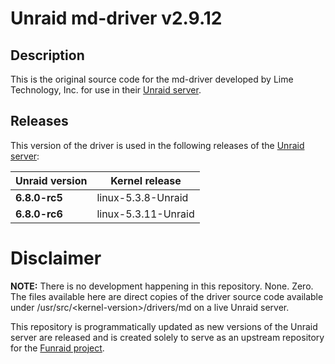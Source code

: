 # Unraid md-driver v2.9.12

## Description
This is the original source code for the md-driver developed by Lime Technology, Inc. for use in their [Unraid server](http://unraid.net). 

## Releases
This version of the driver is used in the following releases of the [Unraid server](http://unraid.net):

|Unraid version|Kernel release|
|-|-|
| **6.8.0-rc5** | linux-5.3.8-Unraid |
| **6.8.0-rc6** | linux-5.3.11-Unraid |


# Disclaimer
**NOTE:** There is no development happening in this repository. None. Zero. The files available here are direct copies of the driver source code available under /usr/src/\<kernel-version\>/drivers/md on a live Unraid server.

This repository is programmatically updated as new versions of the Unraid server are released and is created solely to serve as an upstream repository for the [Funraid project](https://github.com/Funraid).

